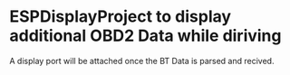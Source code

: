 # ESPDisplayProject to display additional OBD2 Data while diriving

A display port will be attached once the BT Data is parsed and recived.
